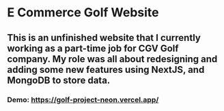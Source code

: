 # E Commerce Golf Website
## This is an unfinished website that I currently working as a part-time job for CGV Golf company. My role was all about redesigning and adding some new features using NextJS, and MongoDB to store data.

### Demo: https://golf-project-neon.vercel.app/
